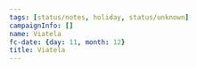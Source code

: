 ```yaml
---
tags: [status/notes, holiday, status/unknown]
campaignInfo: []
name: Viatela
fc-date: {day: 11, month: 12}
title: Viatela
---
```


